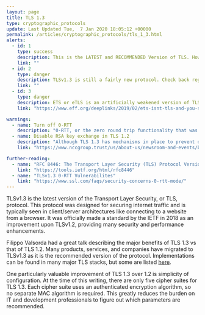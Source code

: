 ```yaml
---
layout: page
title: TLS 1.3
type: cryptographic_protocols
update: Last Updated Tue,  7 Jan 2020 18:05:12 +00000
permalink: /articles/cryptographic_protocols/tls_1_3.html
alerts:
  - id: 1
    type: success
    description: This is the LATEST and RECOMMENDED Version of TLS. However, TLS 1.2 can also still be used for legacy support.
    link: ""
  - id: 2
    type: danger
    description: TLSv1.3 is still a fairly new protocol. Check back regularly for updates about potential issues.
    link: ""
  - id: 3
    type: danger
    description: ETS or eTLS is an artificially weakened version of TLS 1.3 and SHOULD NOT BE USED.
    link: "https://www.eff.org/deeplinks/2019/02/ets-isnt-tls-and-you-shouldnt-use-it"

warnings:
  - name: Turn off 0-RTT
    description: "0-RTT, or the zero round trip functionality that was written into the TLSv1.3 specification could allow for replay attacks. It is recommended to disable this functionality. These security concerns are documented near the end of the RFC, but attacks have also been presented at conferences. See the Further Reading section for links."
  - name: Disable RSA key exchange in TLS 1.2
    description: "Although TLS 1.3 has mechanisms in place to prevent downgrade attacks, these mechanisms can be bypassed if the downgrade is to TLS 1.2 and the key exchange is performed with RSA encryption. If you are running TLS 1.2 alongside TLS 1.3 (this is common!), you must ensure that TLS 1.2 does not provide RSA key exchange as an option."
    link: "https://www.nccgroup.trust/us/about-us/newsroom-and-events/blog/2019/february/downgrade-attack-on-tls-1.3-and-vulnerabilities-in-major-tls-libraries/"

further-reading:
  - name: "RFC 8446: The Transport Layer Security (TLS) Protocol Version 1.3"
    link: "https://tools.ietf.org/html/rfc8446"
  - name: "TLSv1.3 0-RTT Vulnerabilites"
    link: "https://www.ssl.com/faqs/security-concerns-0-rtt-mode/"
---
```

TLSv1.3 is the latest version of the Transport Layer Security, or TLS, protocol. This protocol was designed for securing internet traffic and is typically seen in client/server architectures like connecting to a website from a browser. It was officially made a standard by the IETF in 2018 as an improvement upon TLSv1.2, providing many security and performance enhancements.

Filippo Valsorda had a great talk describing the major benefits of TLS 1.3 vs that of TLS 1.2. Many products, services, and companies have migrated to TLSv1.3 as it is the recommended version of the protocol. Implementations can be found in many major TLS stacks, but some are listed [here](https://github.com/tlswg/tlswg-wiki/blob/master/IMPLEMENTATIONS.md).

One particularly valuable improvement of TLS 1.3 over 1.2 is simplicity of configuration. At the time of this writing, there are only five cipher suites for TLS 1.3. Each cipher suite uses an authenticated encryption algorithm, so no separate MAC algorithm is required. This greatly reduces the burden on IT and development professionals to figure out which parameters are recommended.
